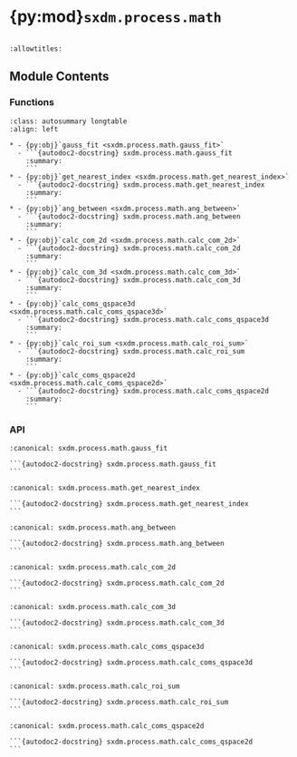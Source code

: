 # {py:mod}`sxdm.process.math`

```{py:module} sxdm.process.math
```

```{autodoc2-docstring} sxdm.process.math
:allowtitles:
```

## Module Contents

### Functions

````{list-table}
:class: autosummary longtable
:align: left

* - {py:obj}`gauss_fit <sxdm.process.math.gauss_fit>`
  - ```{autodoc2-docstring} sxdm.process.math.gauss_fit
    :summary:
    ```
* - {py:obj}`get_nearest_index <sxdm.process.math.get_nearest_index>`
  - ```{autodoc2-docstring} sxdm.process.math.get_nearest_index
    :summary:
    ```
* - {py:obj}`ang_between <sxdm.process.math.ang_between>`
  - ```{autodoc2-docstring} sxdm.process.math.ang_between
    :summary:
    ```
* - {py:obj}`calc_com_2d <sxdm.process.math.calc_com_2d>`
  - ```{autodoc2-docstring} sxdm.process.math.calc_com_2d
    :summary:
    ```
* - {py:obj}`calc_com_3d <sxdm.process.math.calc_com_3d>`
  - ```{autodoc2-docstring} sxdm.process.math.calc_com_3d
    :summary:
    ```
* - {py:obj}`calc_coms_qspace3d <sxdm.process.math.calc_coms_qspace3d>`
  - ```{autodoc2-docstring} sxdm.process.math.calc_coms_qspace3d
    :summary:
    ```
* - {py:obj}`calc_roi_sum <sxdm.process.math.calc_roi_sum>`
  - ```{autodoc2-docstring} sxdm.process.math.calc_roi_sum
    :summary:
    ```
* - {py:obj}`calc_coms_qspace2d <sxdm.process.math.calc_coms_qspace2d>`
  - ```{autodoc2-docstring} sxdm.process.math.calc_coms_qspace2d
    :summary:
    ```
````

### API

````{py:function} gauss_fit(path_qspace, rec_mask, dir_mask=None, multi=False)
:canonical: sxdm.process.math.gauss_fit

```{autodoc2-docstring} sxdm.process.math.gauss_fit
```
````

````{py:function} get_nearest_index(arr, val)
:canonical: sxdm.process.math.get_nearest_index

```{autodoc2-docstring} sxdm.process.math.get_nearest_index
```
````

````{py:function} ang_between(v1, v2)
:canonical: sxdm.process.math.ang_between

```{autodoc2-docstring} sxdm.process.math.ang_between
```
````

````{py:function} calc_com_2d(arr, x, y, n_pix=None, std=False)
:canonical: sxdm.process.math.calc_com_2d

```{autodoc2-docstring} sxdm.process.math.calc_com_2d
```
````

````{py:function} calc_com_3d(arr, x, y, z, n_pix=None, std=False)
:canonical: sxdm.process.math.calc_com_3d

```{autodoc2-docstring} sxdm.process.math.calc_com_3d
```
````

````{py:function} calc_coms_qspace3d(path_qspace, mask_reciprocal, n_pix=None, std=False, spherical=False)
:canonical: sxdm.process.math.calc_coms_qspace3d

```{autodoc2-docstring} sxdm.process.math.calc_coms_qspace3d
```
````

````{py:function} calc_roi_sum(path_qspace, mask_reciprocal, mask_direct=None, n_proc=None)
:canonical: sxdm.process.math.calc_roi_sum

```{autodoc2-docstring} sxdm.process.math.calc_roi_sum
```
````

````{py:function} calc_coms_qspace2d(path_dset, scan_no, qx, qy, qz, mask_rec=None, n_threads=None, detector='mpx1x4', n_pix=None, std=None, path_data_h5='/{scan_no}/instrument/{detector}/data', pbar=True)
:canonical: sxdm.process.math.calc_coms_qspace2d

```{autodoc2-docstring} sxdm.process.math.calc_coms_qspace2d
```
````
